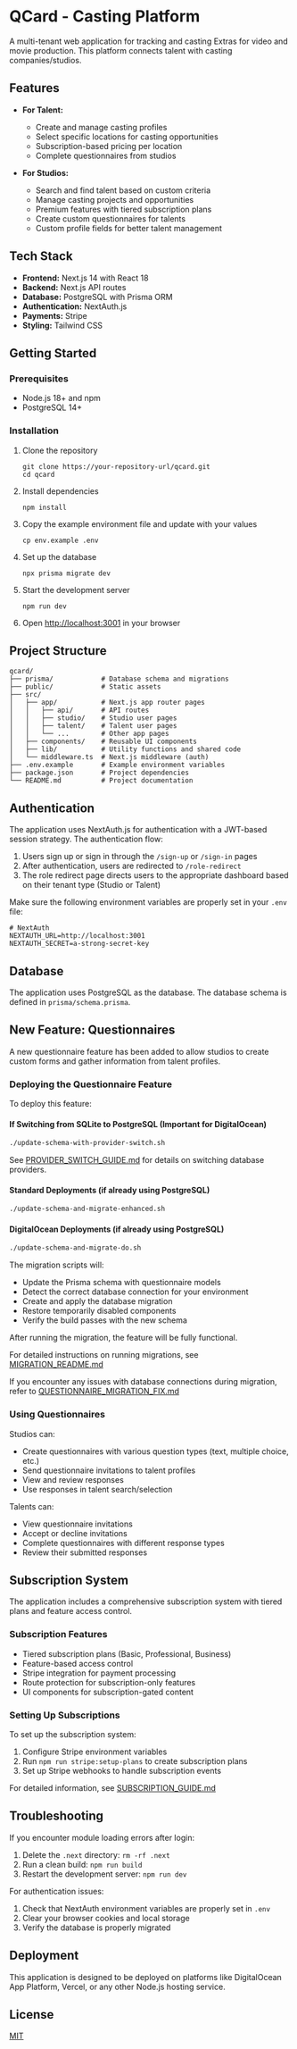 # QCard - Casting Platform

A multi-tenant web application for tracking and casting Extras for video and movie production. This platform connects talent with casting companies/studios.

## Features

- **For Talent:**
  - Create and manage casting profiles
  - Select specific locations for casting opportunities
  - Subscription-based pricing per location
  - Complete questionnaires from studios
  
- **For Studios:**
  - Search and find talent based on custom criteria
  - Manage casting projects and opportunities
  - Premium features with tiered subscription plans
  - Create custom questionnaires for talents
  - Custom profile fields for better talent management

## Tech Stack

- **Frontend:** Next.js 14 with React 18
- **Backend:** Next.js API routes
- **Database:** PostgreSQL with Prisma ORM
- **Authentication:** NextAuth.js
- **Payments:** Stripe
- **Styling:** Tailwind CSS

## Getting Started

### Prerequisites

- Node.js 18+ and npm
- PostgreSQL 14+

### Installation

1. Clone the repository
   ```
   git clone https://your-repository-url/qcard.git
   cd qcard
   ```

2. Install dependencies
   ```
   npm install
   ```

3. Copy the example environment file and update with your values
   ```
   cp env.example .env
   ```

4. Set up the database
   ```
   npx prisma migrate dev
   ```

5. Start the development server
   ```
   npm run dev
   ```

6. Open [http://localhost:3001](http://localhost:3001) in your browser

## Project Structure

```
qcard/
├── prisma/            # Database schema and migrations
├── public/            # Static assets
├── src/
│   ├── app/           # Next.js app router pages
│   │   ├── api/       # API routes
│   │   ├── studio/    # Studio user pages
│   │   ├── talent/    # Talent user pages
│   │   └── ...        # Other app pages
│   ├── components/    # Reusable UI components
│   ├── lib/           # Utility functions and shared code
│   └── middleware.ts  # Next.js middleware (auth)
├── .env.example       # Example environment variables
├── package.json       # Project dependencies
└── README.md          # Project documentation
```

## Authentication

The application uses NextAuth.js for authentication with a JWT-based session strategy. The authentication flow:

1. Users sign up or sign in through the `/sign-up` or `/sign-in` pages
2. After authentication, users are redirected to `/role-redirect`
3. The role redirect page directs users to the appropriate dashboard based on their tenant type (Studio or Talent)

Make sure the following environment variables are properly set in your `.env` file:

```
# NextAuth
NEXTAUTH_URL=http://localhost:3001
NEXTAUTH_SECRET=a-strong-secret-key
```

## Database

The application uses PostgreSQL as the database. The database schema is defined in `prisma/schema.prisma`.

## New Feature: Questionnaires

A new questionnaire feature has been added to allow studios to create custom forms and gather information from talent profiles. 

### Deploying the Questionnaire Feature

To deploy this feature:

#### If Switching from SQLite to PostgreSQL (Important for DigitalOcean)
```bash
./update-schema-with-provider-switch.sh
```
See [PROVIDER_SWITCH_GUIDE.md](PROVIDER_SWITCH_GUIDE.md) for details on switching database providers.

#### Standard Deployments (if already using PostgreSQL)
```bash
./update-schema-and-migrate-enhanced.sh
```

#### DigitalOcean Deployments (if already using PostgreSQL)
```bash
./update-schema-and-migrate-do.sh
```

The migration scripts will:
- Update the Prisma schema with questionnaire models
- Detect the correct database connection for your environment
- Create and apply the database migration
- Restore temporarily disabled components
- Verify the build passes with the new schema

After running the migration, the feature will be fully functional.

For detailed instructions on running migrations, see [MIGRATION_README.md](MIGRATION_README.md)

If you encounter any issues with database connections during migration, refer to [QUESTIONNAIRE_MIGRATION_FIX.md](QUESTIONNAIRE_MIGRATION_FIX.md)

### Using Questionnaires

Studios can:
- Create questionnaires with various question types (text, multiple choice, etc.)
- Send questionnaire invitations to talent profiles
- View and review responses
- Use responses in talent search/selection

Talents can:
- View questionnaire invitations
- Accept or decline invitations
- Complete questionnaires with different response types
- Review their submitted responses

## Subscription System

The application includes a comprehensive subscription system with tiered plans and feature access control.

### Subscription Features

- Tiered subscription plans (Basic, Professional, Business)
- Feature-based access control
- Stripe integration for payment processing
- Route protection for subscription-only features
- UI components for subscription-gated content

### Setting Up Subscriptions

To set up the subscription system:

1. Configure Stripe environment variables
2. Run `npm run stripe:setup-plans` to create subscription plans
3. Set up Stripe webhooks to handle subscription events

For detailed information, see [SUBSCRIPTION_GUIDE.md](SUBSCRIPTION_GUIDE.md)

## Troubleshooting

If you encounter module loading errors after login:
1. Delete the `.next` directory: `rm -rf .next`
2. Run a clean build: `npm run build`
3. Restart the development server: `npm run dev`

For authentication issues:
1. Check that NextAuth environment variables are properly set in `.env`
2. Clear your browser cookies and local storage
3. Verify the database is properly migrated

## Deployment

This application is designed to be deployed on platforms like DigitalOcean App Platform, Vercel, or any other Node.js hosting service.

## License

[MIT](LICENSE)